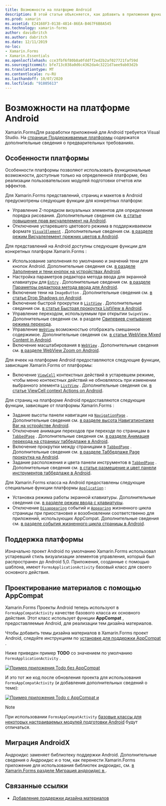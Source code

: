 ```yaml
---
title: Возможности на платформе Android
description: В этой статье объясняется, как добавить в приложения функциональные возможности, относящиеся к Android Xamarin.Forms .
ms.prod: xamarin
ms.assetid: E24168F3-0138-4814-86EA-B467F6B8A545
ms.technology: xamarin-forms
author: davidbritch
ms.author: dabritch
ms.date: 12/11/2019
no-loc:
- Xamarin.Forms
- Xamarin.Essentials
ms.openlocfilehash: cce3fbf6f80b8a0fddff2ed2b2af027721faf59d
ms.sourcegitcommit: bfe713c038a0d6c4362da4c3221d7aee9ab03d2b
ms.translationtype: MT
ms.contentlocale: ru-RU
ms.lasthandoff: 10/07/2020
ms.locfileid: "91805613"
---
```

# <a name="android-platform-features"></a>Возможности на платформе Android

Xamarin.FormsДля разработки приложений для Android требуется Visual Studio. На [странице Поддерживаемые платформы](~/get-started/supported-platforms.md) содержатся дополнительные сведения о предварительных требованиях.

## <a name="platform-specifics"></a>Особенности платформы

Особенности платформы позволяют использовать функциональные возможности, доступные только на определенной платформе, без реализации пользовательских модулей подготовки отчетов или эффектов.

Для Xamarin.Forms представлений, страниц и макетов в Android предусмотрены следующие функции для конкретных платформ:

- Управление Z-порядком визуальных элементов для определения порядка рисования. Дополнительные сведения см. [в статье повышение прав висуалелемент на Android](visualelement-elevation.md).
- Отключение устаревшего цветового режима в поддерживаемом формате [`VisualElement`](xref:Xamarin.Forms.VisualElement) . Дополнительные сведения см. [в разделе режим Висуалелемент прежних цветов в Android](legacy-color-mode.md).

Для представлений на Android доступны следующие функции для конкретных платформ Xamarin.Forms :

- Использование заполнения по умолчанию и значений тени для кнопок Android. Дополнительные сведения см. [в разделе Заполнение и тени кнопок на устройствах Android](button-padding-shadow.md).
- Настройка параметров редактора метода ввода для экранной клавиатуры для [`Entry`](xref:Xamarin.Forms.Entry) . Дополнительные сведения см. [в разделе Параметры редактора метода ввода для Android](entry-ime-options.md).
- Включение тени на `ImageButton` . Дополнительные сведения см. [в статье Drop Shadows on Android](imagebutton-drop-shadow.md).
- Включение быстрой прокрутки в [`ListView`](xref:Xamarin.Forms.ListView) . Дополнительные сведения см. [в статье Быстрая прокрутка ListView в Android](listview-fast-scrolling.md).
- Управление переходом, используемым при открытии `SwipeView` . Дополнительные сведения см. в разделе [Свипевиев считывание режима перехода](swipeview-swipetransitionmode.md).
- Управление [`WebView`](xref:Xamarin.Forms.WebView) возможностью отображать смешанное содержимое. Дополнительные сведения см. [в статье WebView Mixed Content in Android](webview-mixed-content.md).
- Включение масштабирования в [`WebView`](xref:Xamarin.Forms.WebView) . Дополнительные сведения см. [в разделе WebView Zoom on Android](webview-zoom-controls.md).

Для ячеек на платформе Android предоставляются следующие функции, зависящие Xamarin.Forms от платформы:

- Включение [`ViewCell`](xref:Xamarin.Forms.ViewCell) контекстных действий в устаревшем режиме, чтобы меню контекстных действий не обновлялось при изменении выбранного элемента [`ListView`](xref:Xamarin.Forms.ListView) . Дополнительные сведения см. [в статье ViewCell context Actions on Android](viewcell-context-actions.md).

Для страниц на платформе Android предоставляются следующие функции, зависящие от платформы Xamarin.Forms :

- Задание высоты панели навигации на [`NavigationPage`](xref:Xamarin.Forms.NavigationPage) . Дополнительные сведения см. [в разделе высота Навигатионпаже Bar на устройстве Android](navigationpage-bar-height.md).
- Отключение анимации переходов при переходе по страницам в [`TabbedPage`](xref:Xamarin.Forms.TabbedPage) . Дополнительные сведения см. [в разделе Анимация перехода на страницу таббедпаже в Android](tabbedpage-transition-animations.md).
- Включение прокрутки между страницами в [`TabbedPage`](xref:Xamarin.Forms.TabbedPage) . Дополнительные сведения см. [в разделе Таббедпаже Page прокрутка на Android](tabbedpage-page-swiping.md).
- Задание расположения и цвета панели инструментов в [`TabbedPage`](xref:Xamarin.Forms.TabbedPage) . Дополнительные сведения см. [в статье размещение и цвет панели инструментов таббедпаже в Android](tabbedpage-toolbar-placement-color.md).

Для Xamarin.Forms класса на Android предоставлены следующие специальные функции платформы [`Application`](xref:Xamarin.Forms.Application) :

- Установка режима работы экранной клавиатуры. Дополнительные сведения см. [в разделе режим ввода с клавиатуры](soft-keyboard-input-mode.md).
- Отключение [`Disappearing`](xref:Xamarin.Forms.Page.Appearing) событий и [`Appearing`](xref:Xamarin.Forms.Page.Appearing) жизненного цикла страницы при приостановке и возобновлении соответственно для приложений, использующих AppCompat. Дополнительные сведения см. [в разделе события жизненного цикла страницы в Android](page-lifecycle-events.md).

## <a name="platform-support"></a>Поддержка платформы

Изначально проект Android по умолчанию Xamarin.Forms использовал устаревший стиль визуализации элементов управления, который был распространен до Android 5,0. Приложения, созданные с помощью шаблона, имеют `FormsApplicationActivity` базовый класс для своего основного действия.

## <a name="material-design-via-appcompat"></a>Проектирование материалов с помощью AppCompat

Xamarin.Forms Проекты Android теперь используют в `FormsAppCompatActivity` качестве базового класса их основного действия. Этот класс использует функции **AppCompat** , предоставляемые Android, для реализации тем дизайна материалов.

Чтобы добавить темы дизайна материалов в Xamarin.Forms проект Android, следуйте инструкциям по [установке для поддержки AppCompat](appcompat-material-design.md) .

Ниже приведен пример **TODO** со значением по умолчанию `FormsApplicationActivity` .

[![Пример приложения Todo без AppCompat](images/before-appcompat-sml.png)](images/before-appcompat.png#lightbox "Пример приложения Todo без AppCompat")

И это тот же код после обновления проекта для использования `FormsAppCompatActivity` (и добавления дополнительных сведений о теме):

[![Пример приложения Todo с AppCompat и](images/post-appcompat-sml.png)](images/post-appcompat.png#lightbox "Пример приложения Todo с AppCompat и")

> [!NOTE]
> При использовании `FormsAppCompatActivity` [базовые классы для некоторых настраиваемых модулей подготовки Android](~/xamarin-forms/app-fundamentals/custom-renderer/renderers.md) будут отличаться.

## <a name="androidx-migration"></a>Миграция AndroidX

Андроидкс заменяет библиотеку поддержки Android. Дополнительные сведения о Андроидкс и о том, как перенести Xamarin.Forms приложение для использования библиотек андроидкс, см. [в Xamarin.Forms разделе Миграция андроидкс в ](~/xamarin-forms/platform/android/androidx-migration.md).

## <a name="related-links"></a>Связанные ссылки

- [Добавление поддержки дизайна материалов](appcompat-material-design.md)

